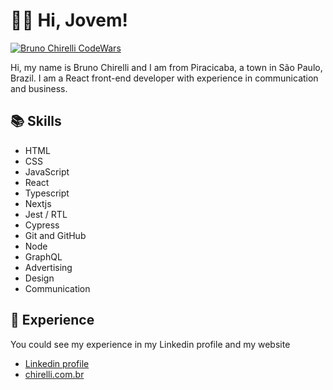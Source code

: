 # :raising_hand_man: Hi, Jovem!

[![Bruno Chirelli CodeWars](https://www.codewars.com/users/brunochirelli/badges/small)](https://www.codewars.com/users/brunochirelli)

Hi, my name is Bruno Chirelli and I am from Piracicaba, a town in São Paulo, Brazil.
I am a React front-end developer with experience in communication and business.

## :books: Skills

- HTML
- CSS
- JavaScript
- React
- Typescript
- Nextjs
- Jest / RTL
- Cypress
- Git and GitHub
- Node
- GraphQL
- Advertising
- Design
- Communication

## :briefcase: Experience

You could see my experience in my Linkedin profile and my website

- [Linkedin profile](https://www.linkedin.com/in/brunochirelli/)
- [chirelli.com.br](https://www.chirelli.com.br/)
